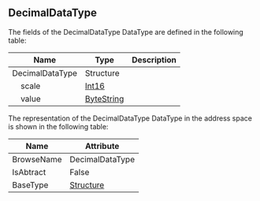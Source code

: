 <!-- datatype -->
## DecimalDataType
<!-- end of description -->
The fields of the DecimalDataType DataType are defined in the following table:  

|Name|Type|Description|
|---|---|---|
|DecimalDataType|Structure||
|&nbsp;&nbsp;&nbsp;&nbsp;scale|[Int16](../../../Part3/DataTypes/Int16/readme.md)||
|&nbsp;&nbsp;&nbsp;&nbsp;value|[ByteString](../../../Part3/DataTypes/ByteString/readme.md)||

The representation of the DecimalDataType DataType in the address space is shown in the following table:  

|Name|Attribute|
|---|---|
|BrowseName|DecimalDataType|
|IsAbtract|False|
|BaseType|[Structure](../../../Part3/DataTypes/Structure/readme.md)|

